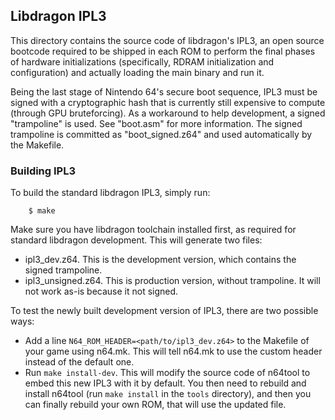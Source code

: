 ## Libdragon IPL3

This directory contains the source code of libdragon's IPL3,
an open source bootcode required to be shipped in each ROM to
perform the final phases of hardware initializations
(specifically, RDRAM initialization and configuration) and
actually loading the main binary and run it.

Being the last stage of Nintendo 64's secure boot sequence,
IPL3 must be signed with a cryptographic hash that is currently
still expensive to compute (through GPU bruteforcing). As
a workaround to help development, a signed "trampoline" is
used. See "boot.asm" for more information. The signed
trampoline is committed as "boot_signed.z64" and
used automatically by the Makefile.

### Building IPL3

To build the standard libdragon IPL3, simply run:

```
    $ make
```

Make sure you have libdragon toolchain installed first,
as required for standard libdragon development. This
will generate two files:

 * ipl3_dev.z64. This is the development version, which
   contains the signed trampoline.
 * ipl3_unsigned.z64. This is production version, without
   trampoline. It will not work as-is because it not signed.

To test the newly built development version of IPL3, there
are two possible ways:

 * Add a line `N64_ROM_HEADER=<path/to/ipl3_dev.z64>` to the
   Makefile of your game using n64.mk. This will tell
   n64.mk to use the custom header instead of the default
   one.
 * Run `make install-dev`. This will modify the source code
   of n64tool to embed this new IPL3 with it by default.
   You then need to rebuild and install n64tool (run
   `make install` in the `tools` directory), and then you
   can finally rebuild your own ROM, that will use the
   updated file.
